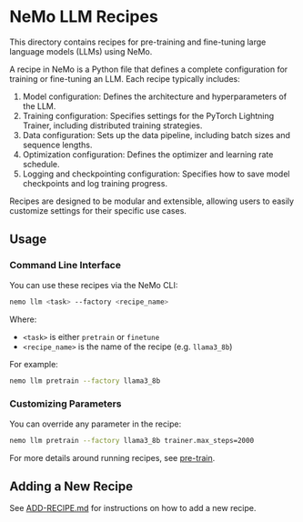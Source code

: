 # NeMo LLM Recipes

This directory contains recipes for pre-training and fine-tuning large language models (LLMs) using NeMo.

A recipe in NeMo is a Python file that defines a complete configuration for training or fine-tuning an LLM. Each recipe typically includes:

1. Model configuration: Defines the architecture and hyperparameters of the LLM.
2. Training configuration: Specifies settings for the PyTorch Lightning Trainer, including distributed training strategies.
3. Data configuration: Sets up the data pipeline, including batch sizes and sequence lengths.
4. Optimization configuration: Defines the optimizer and learning rate schedule.
5. Logging and checkpointing configuration: Specifies how to save model checkpoints and log training progress.

Recipes are designed to be modular and extensible, allowing users to easily customize settings for their specific use cases.

## Usage

### Command Line Interface

You can use these recipes via the NeMo CLI:

```bash
nemo llm <task> --factory <recipe_name>
```
Where:
- `<task>` is either `pretrain` or `finetune`
- `<recipe_name>` is the name of the recipe (e.g. `llama3_8b`)

For example:
```bash
nemo llm pretrain --factory llama3_8b
```


### Customizing Parameters

You can override any parameter in the recipe:

```bash
nemo llm pretrain --factory llama3_8b trainer.max_steps=2000
```

For more details around running recipes, see [pre-train](../../../../examples/llm/pretrain/README.md).

## Adding a New Recipe

See [ADD-RECIPE.md](ADD-RECIPE.md) for instructions on how to add a new recipe.